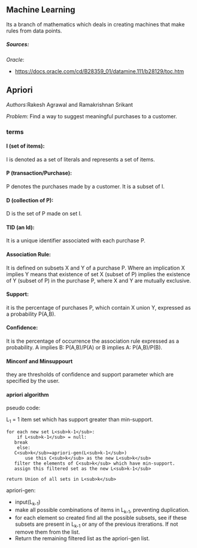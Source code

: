 ## Machine Learning
Its a branch of mathematics which deals in creating machines that make
rules from data points.

##### Sources:
*Oracle*:
- https://docs.oracle.com/cd/B28359_01/datamine.111/b28129/toc.htm

## Apriori
*Authors*:Rakesh Agrawal and Ramakrishnan Srikant

*Problem*: Find a way to suggest meaningful purchases to a customer.

### terms

#### I (set of items):
I is denoted as a set of literals and represents a set of items.

#### P (transaction/Purchase):
P denotes the purchases made by a customer. It is a subset of I.

#### D (collection of P):
D is the set of P made on set I.

#### TID (an Id):
It is a unique identifier associated with each purchase P.

#### Association Rule:
It is defined on subsets X and Y of a purchase P. Where an implication X
implies Y means that existence of set X (subset of P) implies the
existence of Y (subset of P) in the purchase P, where X and Y are mutually exclusive.

#### Support:
it is the percentage of purchases P, which contain X union Y, expressed
as a probability P(A,B).

#### Confidence:
It is the percentage of occurrence the association rule expressed
as a probability. 
A implies B: P(A,B)/P(A) or B implies A: P(A,B)/P(B).

#### Minconf and Minsuppourt
they are thresholds of confidence and support parameter which are
specified by the user.

#### apriori algorithm

pseudo code:

  L<sub>1</sub> =  1 item set which has support greater than min-support.

    for each new set L<sub>k-1</sub>:
        if L<sub>k-1</sub> = null:
	   break
        else:
	   C<sub>k</sub>=apriori-gen(L<sub>k-1</sub>)
           use this C<sub>k</sub> as the new L<sub>k</sub>
	   filter the elements of C<sub>k</sub> which have min-support.
	   assign this filtered set as the new L<sub>k-1</sub>

    return Union of all sets in L<sub>k</sub>

apriori-gen:

- input(L<sub>k-1</sub>)
- make all possible combinations of items in L<sub>k-1</sub>,
preventing duplication. 
- for each element so created find all the possible subsets, see if
these subsets are present in L<sub>k-1</sub> or any of the previous
itrerations. If not remove them from the list. 
- Return the remaining filtered list as the apriori-gen list.
